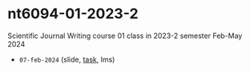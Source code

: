 # nt6094-01-2023-2
Scientific Journal Writing course 01 class in 2023-2 semester Feb-May 2024

+ `07-feb-2024` (slide, [task](https://github.com/dudung/nt6094-01-2023-2/issues/1), lms)
